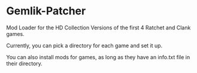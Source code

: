# Gemlik-Patcher
Mod Loader for the HD Collection Versions of the first 4 Ratchet and Clank games.

Currently, you can pick a directory for each game and set it up.

You can also install mods for games, as long as they have an info.txt file in their directory.
